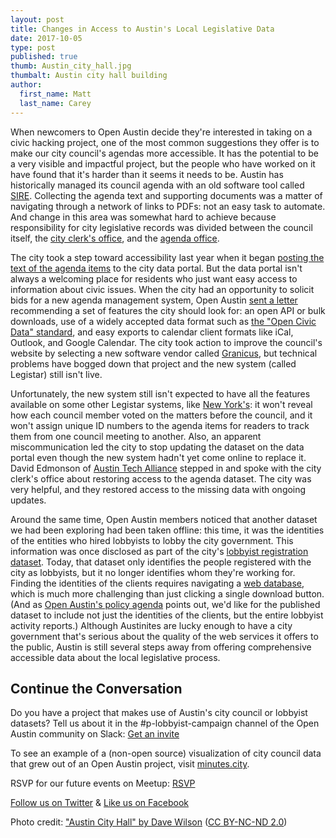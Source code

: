 ```yaml
---
layout: post
title: Changes in Access to Austin's Local Legislative Data
date: 2017-10-05
type: post
published: true
thumb: Austin_city_hall.jpg
thumbalt: Austin city hall building
author:
  first_name: Matt
  last_name: Carey
---
```


When newcomers to Open Austin decide they're interested in taking on a civic hacking project, one of the most common suggestions they offer is to make our city council's agendas more accessible. It has the potential to be a very visible and impactful project, but the people who have worked on it have found that it's harder than it seems it needs to be. Austin has historically managed its council agenda with an old software tool called [SIRE](https://austin.siretechnologies.com/sirepub/mtgviewer.aspx?meetid=1541&doctype=Agenda). Collecting the agenda text and supporting documents was a matter of navigating through a network of links to PDFs: not an easy task to automate. And change in this area was somewhat hard to achieve because responsibility for city legislative records was divided between the council itself, the [city clerk's office](http://www.austintexas.gov/department/city-clerk), and the [agenda office](http://www.austintexas.gov/department/supporting-city-councils-work-agenda-office).

The city took a step toward accessibility last year when it began [posting the text of the agenda items](https://data.austintexas.gov/City-Government/Austin-City-Council-Agenda-Items/es7e-878h) to the city data portal. But the data portal isn't always a welcoming place for residents who just want easy access to information about civic issues. When the city had an opportunity to solicit bids for a new agenda management system, Open Austin [sent a letter](https://docs.google.com/document/d/1FOLuCR6kRRTLQD5dyJCuIquRkEoaGi0aqAVlBFwVuPY/edit?usp=sharing) recommending a set of features the city should look for: an open API or bulk downloads, use of a widely accepted data format such as [the "Open Civic Data" standard](https://opencivicdata.readthedocs.io/en/latest/index.html), and easy exports to calendar client formats like iCal, Outlook, and Google Calendar. The city took action to improve the council's website by selecting a new software vendor called [Granicus](https://granicus.com/solutions/meeting-agenda-suite/peak-agenda-management/), but technical problems have bogged down that project and the new system (called Legistar) still isn't live.

Unfortunately, the new system still isn't expected to have all the features available on some other Legistar systems, like [New York's](http://legistar.council.nyc.gov/): it won't reveal how each council member voted on the matters before the council, and it won't assign unique ID numbers to the agenda items for readers to track them from one council meeting to another. Also, an apparent miscommunication led the city to stop updating the dataset on the data portal even though the new system hadn't yet come online to replace it. David Edmonson of [Austin Tech Alliance](https://www.austintech.org/) stepped in and spoke with the city clerk's office about restoring access to the agenda dataset. The city was very helpful, and they restored access to the missing data with ongoing updates.

Around the same time, Open Austin members noticed that another dataset we had been exploring had been taken offline: this time, it was the identities of the entities who hired lobbyists to lobby the city government. This information was once disclosed as part of the city's [lobbyist registration dataset](https://data.austintexas.gov/City-Government/Lobbyists-Master-List-of-Lobbyists/96z6-upac/data). Today, that dataset only identifies the people registered with the city as lobbyists, but it no longer identifies whom they're working for. Finding the identities of the clients requires navigating a [web database](http://www.ci.austin.tx.us/cityclerk/lobbyist/index.cfm), which is much more challenging than just clicking a single download button. (And as [Open Austin's policy agenda](https://docs.google.com/document/d/1nJZ1y4YPiNpuHpoduCIPpF-oF_qOPp8UmDswiEbN-Ts/edit?usp=sharing) points out, we'd like for the published dataset to include not just the identities of the clients, but the entire lobbyist activity reports.) Although Austinites are lucky enough to have a city government that's serious about the quality of the web services it offers to the public, Austin is still several steps away from offering comprehensive accessible data about the local legislative process.

## Continue the Conversation

Do you have a project that makes use of Austin's city council or lobbyist datasets? Tell us about it in the #p-lobbyist-campaign channel of the Open Austin community on Slack: [Get an invite](http://slack.open-austin.org/)

To see an example of a (non-open source) visualization of city council data that grew out of an Open Austin project, visit [minutes.city](http://minutes.city/#/city/austin).

RSVP for our future events on Meetup: [RSVP](http://www.meetup.com/Open-Austin/)

[Follow us on Twitter](https://twitter.com/openaustin?lang=en)
& [Like us on Facebook](https://www.facebook.com/Open-Austin-412390968837071/)

Photo credit: ["Austin City Hall" by Dave Wilson](https://www.flickr.com/photos/dawilson/3017994876) ([CC BY-NC-ND 2.0](https://creativecommons.org/licenses/by-nc-nd/2.0/))
